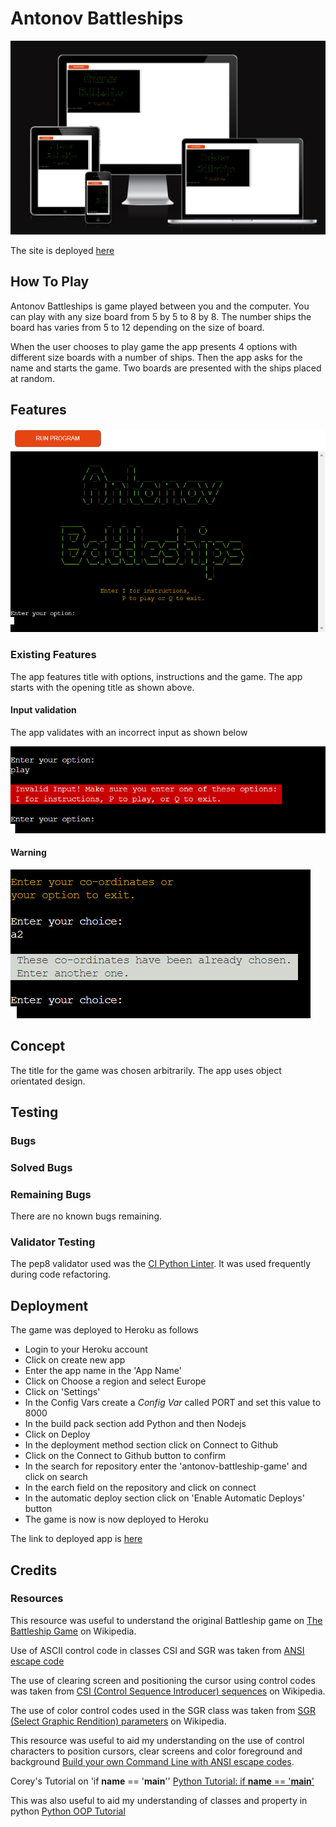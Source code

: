 # Antonov Battleships

![am i responsive](readme-images/amireponsive.png)

The site is deployed [here](https://rfow-antonov-battleship-game-ecd25dcecf29.herokuapp.com/)

## How To Play

Antonov Battleships is game played between you and the computer. You can play with any size board from 5 by 5 to 8 by 8. The number ships the board has varies from 5 to 12 depending on the size of board.

When the user chooses to play game the app presents 4 options with different size boards with a number of ships. Then the app asks for the name and starts the game. Two boards are presented with the ships placed at random.

## Features

![Opening Title](readme-images/antonov-battleships.png)

### Existing Features

The app features title with options, instructions and the game.
The app starts with the opening title as shown above.

#### Input validation

The app validates with an incorrect input as shown below

![invalid input](readme-images/example-invalid-input.png)

#### Warning

![warning message](readme-images/warning-message.png)

## Concept

The title for the game was chosen arbitrarily. The app uses object orientated design.

## Testing

### Bugs

### Solved Bugs

### Remaining Bugs

There are no known bugs remaining.

### Validator Testing

The pep8 validator used was the [CI Python Linter](https://pep8ci.herokuapp.com/). It was used frequently during code refactoring.

## Deployment

The game was deployed to Heroku as follows

- Login to your Heroku account
- Click on create new app
- Enter the app name in the \'App Name\'
- Click on Choose a region and select Europe
- Click on \'Settings\'
- In the Config Vars create a _Config Var_ called PORT and set this value to 8000
- In the build pack section add Python and then Nodejs
- Click on Deploy
- In the deployment method section click on Connect to Github
- Click on the Connect to Github button to confirm
- In the search for repository enter the \'antonov-battleship-game\' and click on search
- In the earch field on the repository and click on connect
- In the automatic deploy section click on \'Enable Automatic Deploys\' button
- The game is now is now deployed to Heroku

The link to deployed app is [here](https://rfow-antonov-battleship-game-ecd25dcecf29.herokuapp.com/)

## Credits

### Resources

This resource was useful to understand the original Battleship game on [The Battleship Game](https://en.wikipedia.org/wiki/Battleship_(game)) on Wikipedia.

Use of ASCII control code in classes CSI and SGR was taken from [ANSI escape code](https://en.wikipedia.org/wiki/ANSI_escape_code)

The use of clearing screen and positioning the cursor using control codes was taken from [CSI (Control Sequence Introducer) sequences](https://en.wikipedia.org/wiki/ANSI_escape_code#CSI_(Control_Sequence_Introducer)_sequences) on Wikipedia.

The use of color control codes used in the SGR class was taken from [SGR (Select Graphic Rendition) parameters](https://en.wikipedia.org/wiki/ANSI_escape_code#SGR_(Select_Graphic_Rendition)_parameters) on Wikipedia.

This resource was useful to aid my understanding on the use of control characters to position cursors, clear screens and color foreground and background [Build your own Command Line with ANSI escape codes](https://www.lihaoyi.com/post/BuildyourownCommandLinewithANSIescapecodes.html).

Corey's Tutorial on \'if __name__ == \'__main__\'\' 
[Python Tutorial: if __name__ == '__main__'](https://www.youtube.com/watch?v=sugvnHA7ElY)

This was also useful to aid my understanding of classes and property in python
[Python OOP Tutorial](https://www.youtube.com/watch?v=ZDa-Z5JzLYM)
